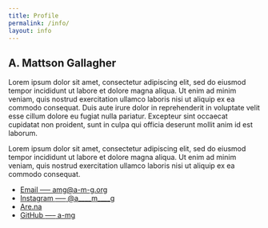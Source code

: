 ```yaml
---
title: Profile
permalink: /info/
layout: info
---
```


<section id="bio">

# A. Mattson Gallagher

Lorem ipsum dolor sit amet, consectetur adipiscing elit, sed do eiusmod tempor
incididunt ut labore et dolore magna aliqua. Ut enim ad minim veniam, quis
nostrud exercitation ullamco laboris nisi ut aliquip ex ea commodo consequat.
Duis aute irure dolor in reprehenderit in voluptate velit esse cillum dolore eu
fugiat nulla pariatur. Excepteur sint occaecat cupidatat non proident, sunt in
culpa qui officia deserunt mollit anim id est laborum.

Lorem ipsum dolor sit amet, consectetur adipiscing elit, sed do eiusmod tempor
incididunt ut labore et dolore magna aliqua. Ut enim ad minim veniam, quis
nostrud exercitation ullamco laboris nisi ut aliquip ex ea commodo consequat.

* [Email <span>—–</span> amg@a-m-g.org](mailto:amg@a-m-g.org)
* [Instagram <span>—–</span> @a____m____g](https://www.instagram.com/a____m____g/)
* [Are.na](https://www.are.na/a-mattson-gallagher)
* [GitHub <span>—–</span> a-mg](https://github.com/a-mg)

</section>
